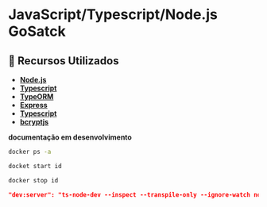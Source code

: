 # JavaScript/Typescript/Node.js GoSatck 

## 🚀 Recursos Utilizados

- **[Node.js](https://nodejs.org/en/)**
- **[Typescript]()**
- **[TypeORM]()**
- **[Express]()**
- **[Typescript]()**
- **[bcryptjs]()**


**documentação em desenvolvimento**

```cmd
docker ps -a 

docket start id

docker stop id
```


```json
"dev:server": "ts-node-dev --inspect --transpile-only --ignore-watch node_modules src/server.ts"
```
